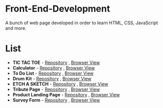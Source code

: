 # Front-End-Development
A bunch of web page developed in order to learn HTML, CSS, JavaScript and more.

# List
- **TIC TAC TOE** - [Repository](https://github.com/leorrose/Front-End-Development/tree/main/TIC-TAC-TOE) , [Browser View](https://leorrose.github.io/TIC-TAC-TOE.io/)  
- **Calculator** - [Repository](https://github.com/leorrose/Front-End-Development/tree/main/Calculator) , [Browser View](https://leorrose.github.io/Calculator/)
- **To Do List** - [Repository](https://github.com/leorrose/Front-End-Development/tree/main/To-Do-List) , [Browser View](https://leorrose.github.io/To-Do-List.io/)
- **Drum Kit** - [Repository](https://github.com/leorrose/Front-End-Development/tree/main/Drum-Kit) , [Browser View](https://leorrose.github.io/Drum-Kit.io/)
- **ETCH A SKETCH** - [Repository](https://github.com/leorrose/Front-End-Development/tree/main/ETCH-A-SKETCH) , [Browser View](https://leorrose.github.io/ETCH-A-SKETCH.io/)
- **Tribute Page** - [Repository](https://github.com/leorrose/Front-End-Development/tree/main/Tribute-Page) , [Browser View](https://leorrose.github.io/Tribute-Page.io/)
- **Product Landing Page** - [Repository](https://github.com/leorrose/Front-End-Development/tree/main/Product-Landing-Page) , [Browser View](https://leorrose.github.io/Product-Landing-Page.io/)
- **Survey Form** - [Repository](https://github.com/leorrose/Front-End-Development/tree/main/Service-Survey) , [Browser View](https://leorrose.github.io/Service-Survey.io/)

